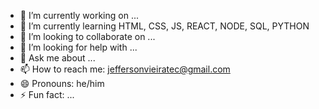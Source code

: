 - 🔭 I’m currently working on ...
- 🌱 I’m currently learning HTML, CSS, JS, REACT, NODE, SQL, PYTHON
- 👯 I’m looking to collaborate on ...
- 🤔 I’m looking for help with ...
- 💬 Ask me about ...
- 📫 How to reach me: jeffersonvieiratec@gmail.com
- 😄 Pronouns: he/him
- ⚡ Fun fact: ...
